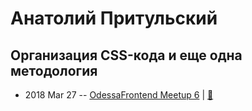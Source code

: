 # Анатолий Притульский

## Организация CSS-кода и еще одна методология
- 2018 Mar 27 -- [OdessaFrontend Meetup 6](https://youtu.be/Sp-BDy1aASM)  | [:notebook:](https://odessafrontend.github.io/upcss/index.html#/)  

